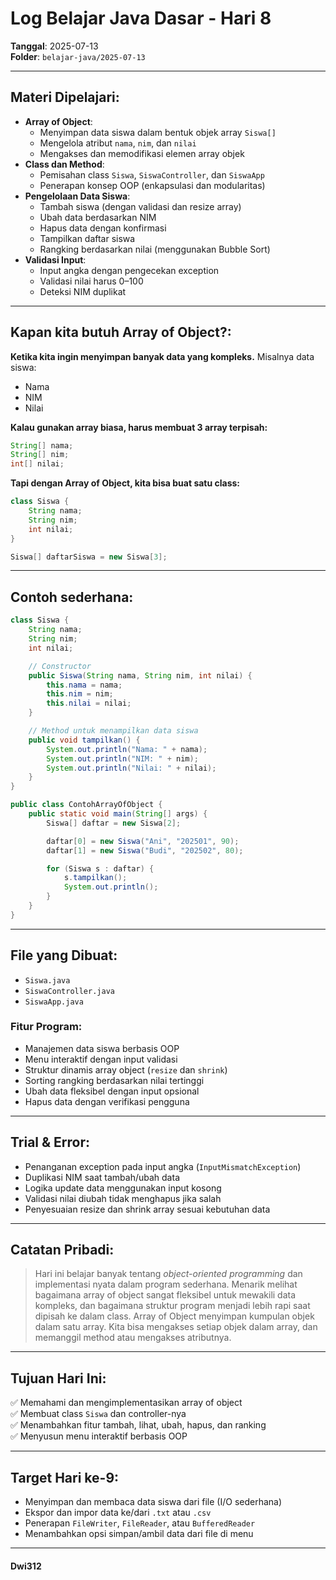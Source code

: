 # Log Belajar Java Dasar - Hari 8  
**Tanggal**: 2025-07-13  
**Folder**: `belajar-java/2025-07-13`

---

## Materi Dipelajari:

- **Array of Object**:
  - Menyimpan data siswa dalam bentuk objek array `Siswa[]`
  - Mengelola atribut `nama`, `nim`, dan `nilai`
  - Mengakses dan memodifikasi elemen array objek
- **Class dan Method**:
  - Pemisahan class `Siswa`, `SiswaController`, dan `SiswaApp`
  - Penerapan konsep OOP (enkapsulasi dan modularitas)
- **Pengelolaan Data Siswa**:
  - Tambah siswa (dengan validasi dan resize array)
  - Ubah data berdasarkan NIM
  - Hapus data dengan konfirmasi
  - Tampilkan daftar siswa
  - Rangking berdasarkan nilai (menggunakan Bubble Sort)
- **Validasi Input**:
  - Input angka dengan pengecekan exception
  - Validasi nilai harus 0–100
  - Deteksi NIM duplikat

---

##  Kapan kita butuh Array of Object?:
**Ketika kita ingin menyimpan banyak data yang kompleks.** Misalnya data siswa:
  - Nama
  - NIM
  - Nilai

**Kalau gunakan array biasa, harus membuat 3 array terpisah:**
```java
String[] nama;
String[] nim;
int[] nilai;
```

**Tapi dengan Array of Object, kita bisa buat satu class:**
```java
class Siswa {
    String nama;
    String nim;
    int nilai;
}

Siswa[] daftarSiswa = new Siswa[3];
```

---
## Contoh sederhana:
```java
class Siswa {
    String nama;
    String nim;
    int nilai;

    // Constructor
    public Siswa(String nama, String nim, int nilai) {
        this.nama = nama;
        this.nim = nim;
        this.nilai = nilai;
    }

    // Method untuk menampilkan data siswa
    public void tampilkan() {
        System.out.println("Nama: " + nama);
        System.out.println("NIM: " + nim);
        System.out.println("Nilai: " + nilai);
    }
}

public class ContohArrayOfObject {
    public static void main(String[] args) {
        Siswa[] daftar = new Siswa[2];

        daftar[0] = new Siswa("Ani", "202501", 90);
        daftar[1] = new Siswa("Budi", "202502", 80);

        for (Siswa s : daftar) {
            s.tampilkan();
            System.out.println();
        }
    }
}
```
---

## File yang Dibuat:

- `Siswa.java`
- `SiswaController.java`
- `SiswaApp.java`

### Fitur Program:

- Manajemen data siswa berbasis OOP
- Menu interaktif dengan input validasi
- Struktur dinamis array object (`resize` dan `shrink`)
- Sorting rangking berdasarkan nilai tertinggi
- Ubah data fleksibel dengan input opsional
- Hapus data dengan verifikasi pengguna

---

## Trial & Error:

- Penanganan exception pada input angka (`InputMismatchException`)
- Duplikasi NIM saat tambah/ubah data
- Logika update data menggunakan input kosong
- Validasi nilai diubah tidak menghapus jika salah
- Penyesuaian resize dan shrink array sesuai kebutuhan data

---

## Catatan Pribadi:

> Hari ini belajar banyak tentang _object-oriented programming_ dan implementasi nyata dalam program sederhana. Menarik melihat bagaimana array of object sangat fleksibel untuk mewakili data kompleks, dan bagaimana struktur program menjadi lebih rapi saat dipisah ke dalam class.
> Array of Object menyimpan kumpulan objek dalam satu array.
> Kita bisa mengakses setiap objek dalam array, dan memanggil method atau mengakses atributnya.

---

## Tujuan Hari Ini:

✅ Memahami dan mengimplementasikan array of object  
✅ Membuat class `Siswa` dan controller-nya  
✅ Menambahkan fitur tambah, lihat, ubah, hapus, dan ranking  
✅ Menyusun menu interaktif berbasis OOP

---

## Target Hari ke-9:

- Menyimpan dan membaca data siswa dari file (I/O sederhana)
- Ekspor dan impor data ke/dari `.txt` atau `.csv`
- Penerapan `FileWriter`, `FileReader`, atau `BufferedReader`
- Menambahkan opsi simpan/ambil data dari file di menu

---

#### Dwi312
